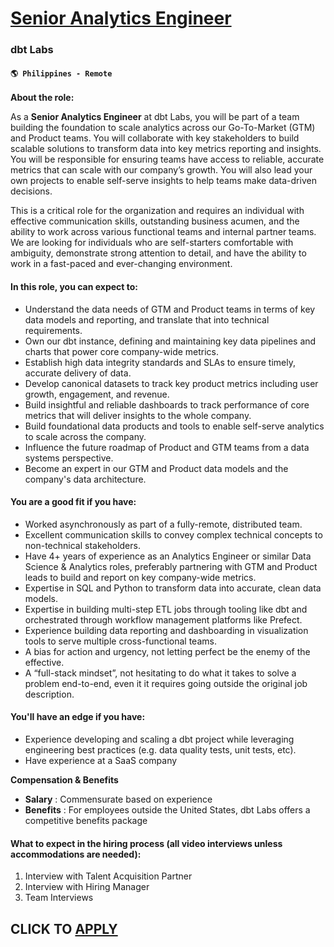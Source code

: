 # [Senior Analytics Engineer](https://www.remotewlb.com/apply/senior-analytics-engineer-110602)  
### dbt Labs  
#### `🌎 Philippines - Remote`  

**About the role:**

As a **Senior Analytics Engineer** at dbt Labs, you will be part of a team building the foundation to scale analytics across our Go-To-Market (GTM) and Product teams. You will collaborate with key stakeholders to build scalable solutions to transform data into key metrics reporting and insights. You will be responsible for ensuring teams have access to reliable, accurate metrics that can scale with our company’s growth. You will also lead your own projects to enable self-serve insights to help teams make data-driven decisions.

This is a critical role for the organization and requires an individual with effective communication skills, outstanding business acumen, and the ability to work across various functional teams and internal partner teams. We are looking for individuals who are self-starters comfortable with ambiguity, demonstrate strong attention to detail, and have the ability to work in a fast-paced and ever-changing environment.

#### **In this role, you can expect to:**

  * Understand the data needs of GTM and Product teams in terms of key data models and reporting, and translate that into technical requirements.
  * Own our dbt instance, defining and maintaining key data pipelines and charts that power core company-wide metrics.
  * Establish high data integrity standards and SLAs to ensure timely, accurate delivery of data.
  * Develop canonical datasets to track key product metrics including user growth, engagement, and revenue.
  * Build insightful and reliable dashboards to track performance of core metrics that will deliver insights to the whole company.
  * Build foundational data products and tools to enable self-serve analytics to scale across the company.
  * Influence the future roadmap of Product and GTM teams from a data systems perspective.
  * Become an expert in our GTM and Product data models and the company's data architecture.

#### **You are a good fit if you have:**

  * Worked asynchronously as part of a fully-remote, distributed team.
  * Excellent communication skills to convey complex technical concepts to non-technical stakeholders.
  * Have 4+ years of experience as an Analytics Engineer or similar Data Science & Analytics roles, preferably partnering with GTM and Product leads to build and report on key company-wide metrics.
  * Expertise in SQL and Python to transform data into accurate, clean data models.
  * Expertise in building multi-step ETL jobs through tooling like dbt and orchestrated through workflow management platforms like Prefect.
  * Experience building data reporting and dashboarding in visualization tools to serve multiple cross-functional teams.
  * A bias for action and urgency, not letting perfect be the enemy of the effective.
  * A “full-stack mindset”, not hesitating to do what it takes to solve a problem end-to-end, even it it requires going outside the original job description.

#### **You'll have an edge if you have:**

  * Experience developing and scaling a dbt project while leveraging engineering best practices (e.g. data quality tests, unit tests, etc).
  * Have experience at a SaaS company

**Compensation & Benefits**

  * **Salary** : Commensurate based on experience
  * **Benefits** : For employees outside the United States, dbt Labs offers a competitive benefits package

#### What to expect in the hiring process **(all video interviews unless accommodations are needed):**

  1. Interview with Talent Acquisition Partner
  2. Interview with Hiring Manager
  3. Team Interviews

  
## CLICK TO [APPLY](https://www.remotewlb.com/apply/senior-analytics-engineer-110602)

